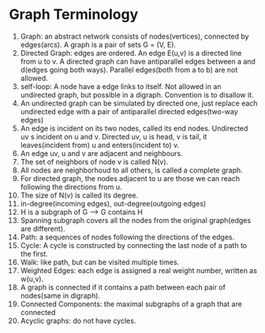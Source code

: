 # Graph Terminology

1. Graph: an abstract network consists of nodes(vertices), connected by edges(arcs). A graph is a pair of sets
G = (V, E).
2. Directed Graph: edges are ordered. An edge E(u,v) is a directed line from u to v. A directed graph can have 
antiparallel edges between a and d(edges going both ways). Parallel edges(both from a to b) are not allowed.
3. self-loop: A node have a edge links to itself. Not allowed in an undirected graph, but possible in a digraph.
Convention is to disallow it.
4. An undirected graph can be simulated by directed one, just replace each undirected edge with a pair of antiparallel
directed edges(two-way edges)
5. An edge is incident on its two nodes, called its end nodes. Undirected uv s incident on u and v.
Directed uv, u is head, v is tail, it leaves(incident from) u and enters(incident to) v.
6. An edge uv, u and v are adjacent and neighbours.
7. The set of neighbors of node v is called N(v).
8. All nodes are neighborhoud to all others, is called a complete graph.
9. For directed graph, the nodes adjacent to u are those we can reach following the directions from u.
10. The size of N(v) is called its degree.
11. in-degree(incoming edges), out-degree(outgoing edges)
12. H is a subgraph of G --> G contains H
13. Spanning subgraph covers all the nodes from the original graph(edges are different).
14. Path: a sequences of nodes following the directions of the edges.
15. Cycle: A cycle is constructed by connecting the last node of a path to the first.
16. Walk: like path, but can be visited multiple times.
17. Weighted Edges: each edge is assigned a real weight number, written as w(u,v).
18. A graph is connected if it contains a path between each pair of nodes(same in digraph).
19. Connected Components: the maximal subgraphs of a graph that are connected
20. Acyclic graphs: do not have cycles.
